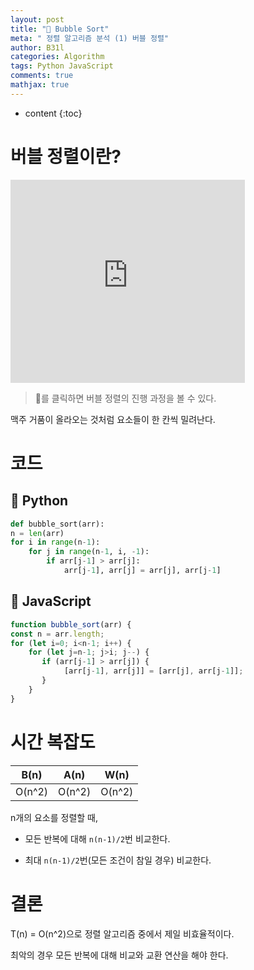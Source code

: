 ```yaml
---
layout: post
title: "🍺 Bubble Sort"
meta: " 정렬 알고리즘 분석 (1) 버블 정렬"
author: B31l
categories: Algorithm
tags: Python JavaScript
comments: true
mathjax: true
---
```




* content
{:toc}
# 버블 정렬이란?

<iframe width="375px" height="325px" src="https://b31l.github.io/bubble_sort/" frameborder="0"></iframe>

> 🍺를 클릭하면 버블 정렬의 진행 과정을 볼 수 있다.

맥주 거품이 올라오는 것처럼 요소들이 한 칸씩 밀려난다.

# 코드

## 📘 Python

```python
def bubble_sort(arr):
n = len(arr)
for i in range(n-1):
	for j in range(n-1, i, -1):
   		if arr[j-1] > arr[j]:
			arr[j-1], arr[j] = arr[j], arr[j-1]
```

## 📒 JavaScript

```js
function bubble_sort(arr) {
const n = arr.length;
for (let i=0; i<n-1; i++) {
    for (let j=n-1; j>i; j--) {
       if (arr[j-1] > arr[j]) {
            [arr[j-1], arr[j]] = [arr[j], arr[j-1]];
       }
	}
}
```

# 시간 복잡도

|  B(n)  |  A(n)  |  W(n)  |
| :----: | :----: | :----: |
| O(n^2) | O(n^2) | O(n^2) |

n개의 요소를 정렬할 때,

- 모든 반복에 대해 `n(n-1)/2`번 비교한다.

- 최대 `n(n-1)/2`번(모든 조건이 참일 경우) 비교한다.

# 결론

T(n) = O(n^2)으로 정렬 알고리즘 중에서 제일 비효율적이다.

최악의 경우 모든 반복에 대해 비교와 교환 연산을 해야 한다.
